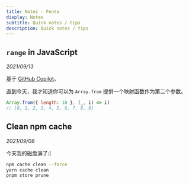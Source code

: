 ```yaml
---
title: Notes - Fenta
display: Notes
subtitle: Quick notes / tips
description: Quick notes / tips
---
```


<article>

## `range` in JavaScript

_2021/09/13_

基于 [GitHub Copilot](https://copilot.github.com/)。

直到今天，我才知道你可以为 `Array.from` 提供一个映射函数作为第二个参数。

```js
Array.from({ length: 10 }, (_, i) => i)
// [0, 1, 2, 3, 4, 5, 6, 7, 8, 9]
```

</article>
<article>

## Clean npm cache

_2021/09/08_

今天我的磁盘满了:(

```bash
npm cache clean --force
yarn cache clean
pnpm store prune
```

</article>